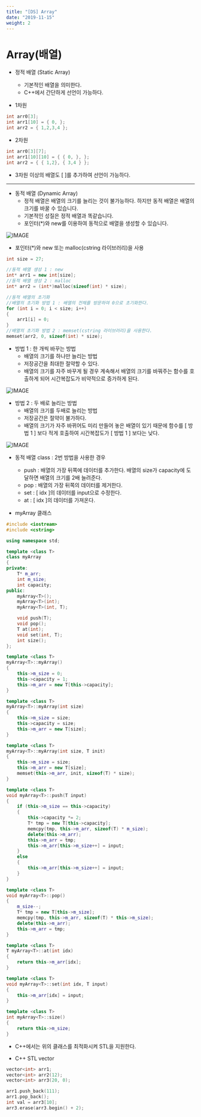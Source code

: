 ```yaml
---
title: "[DS] Array"
date: "2019-11-15"
weight: 2
---
```


# Array(배열)
- 정적 배열 (Static Array)
	- 기본적인 배열을 의미한다.
	- C++에서 간단하게 선언이 가능하다.
	
- 1차원
```cpp
int arr0[3];
int arr1[10] = { 0, };
int arr2 = { 1,2,3,4 };
```
- 2차원
```cpp
int arr0[3][7];
int arr1[10][10] = { { 0, }, };
int arr2 = { { 1,2}, { 3,4 } };
```
- 3차원 이상의 배열도 [ ]를 추가하여 선언이 가능하다.

---

- 동적 배열 (Dynamic Array)
	- 정적 배열은 배열의 크기를 늘리는 것이 불가능하다. 하지만 동적 배열은 배열의 크기를 바꿀 수 있습니다.
	- 기본적인 성질은 정적 배열과 똑같습니다.
	- 포인터(*)와 new를 이용하여 동적으로 배열을 생성할 수 있습니다.
	
![IMAGE](/images/array11.png)
	
- 포인터(*)와 new 또는 malloc(cstring 라이브러리)을 사용
```cpp
int size = 27;

//동적 배열 생성 1 : new
int* arr1 = new int[size];
//동적 배열 생성 2 : malloc
int* arr2 = (int*)malloc(sizeof(int) * size);

//동적 배열의 초기화
//배열의 초기화 방법 1 : 배열의 전체를 방문하여 0으로 초기화한다.
for (int i = 0; i < size; i++)
{
	arr1[i] = 0;
}
//배열의 초기화 방법 2 : memset(cstring 라이브러리)을 사용한다.
memset(arr2, 0, sizeof(int) * size);
```

	
- 방법 1 : 한 개씩 바꾸는 방법
	- 배열의 크기를 하나만 늘리는 방법
	- 저장공간을 최대한 절약할 수 있다.
	- 배열의 크기를 자주 바꾸게 될 경우 계속해서 배열의 크기를 바꿔주는 함수를 호출하게 되어 시간복잡도가 비약적으로 증가하게 된다.

![IMAGE](/images/array22.png)

- 방법 2 : 두 배로 늘리는 방법
	- 배열의 크기를 두배로 늘리는 방법
	- 저장공간은 절약이 불가하다.
	- 배열의 크기가 자주 바뀌어도 미리 만들어 놓은 배열이 있기 때문에 함수를 [ 방법 1 ] 보다 적게 호출하여 시간복잡도가 [ 방법 1 ] 보다는 낮다.

![IMAGE](/images/array33.png)
	
- 동적 배열 class : 2번 방법을 사용한 경우
	- push : 배열의 가장 뒤쪽에 데이터를 추가한다. 배열의 size가 capacity에 도달하면 배열의 크기를 2배 늘려준다.
	- pop : 배열의 가장 뒤쪽의 데이터를 제거한다.
	- set : [ idx ]의 데이터를 input으로 수정한다.
	- at : [ idx ]의 데이터를 가져온다.

- myArray 클래스
```cpp
#include <iostream>
#include <cstring>

using namespace std;

template <class T>
class myArray
{
private:
	T* m_arr;
	int m_size;
	int capacity;
public:
	myArray<T>();
	myArray<T>(int);
	myArray<T>(int, T);

	void push(T);
	void pop();
	T at(int);
	void set(int, T);
	int size();
};

template <class T>
myArray<T>::myArray()
{
	this->m_size = 0;
	this->capacity = 1;
	this->m_arr = new T[this->capacity];
}

template <class T>
myArray<T>::myArray(int size)
{
	this->m_size = size;
	this->capacity = size;
	this->m_arr = new T[size];
}

template <class T>
myArray<T>::myArray(int size, T init)
{
	this->m_size = size;
	this->m_arr = new T[size];
	memset(this->m_arr, init, sizeof(T) * size);
}

template <class T>
void myArray<T>::push(T input)
{
	if (this->m_size == this->capacity)
	{
		this->capacity *= 2;
		T* tmp = new T[this->capacity];
		memcpy(tmp, this->m_arr, sizeof(T) * m_size);
		delete(this->m_arr);
		this->m_arr = tmp;
		this->m_arr[this->m_size++] = input;
	}
	else
	{
		this->m_arr[this->m_size++] = input;
	}
}

template <class T>
void myArray<T>::pop()
{
	m_size--;
	T* tmp = new T[this->m_size];
	memcpy(tmp, this->m_arr, sizeof(T) * this->m_size);
	delete(this->m_arr);
	this->m_arr = tmp;
}

template <class T>
T myArray<T>::at(int idx)
{
	return this->m_arr[idx];
}

template <class T>
void myArray<T>::set(int idx, T input)
{
	this->m_arr[idx] = input;
}

template <class T>
int myArray<T>::size()
{
	return this->m_size;
}
```
	
- C++에서는 위의 클래스를 최적화시켜 STL을 지원한다.

- C++ STL vector
```cpp
vector<int> arr1;
vector<int> arr2(12);
vector<int> arr3(20, 0);

arr1.push_back(111);
arr1.pop_back();
int val = arr3[10];
arr3.erase(arr3.begin() + 2);
```
